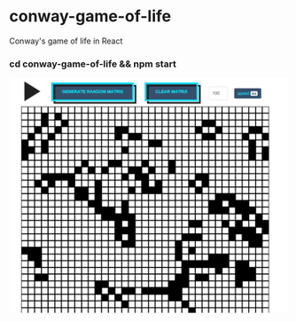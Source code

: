 # conway-game-of-life
Conway's game of life in React

### cd conway-game-of-life && npm start
![Conway game of life](./conway-game-of-life/public/project-images/conway-game-of-life.png) 

